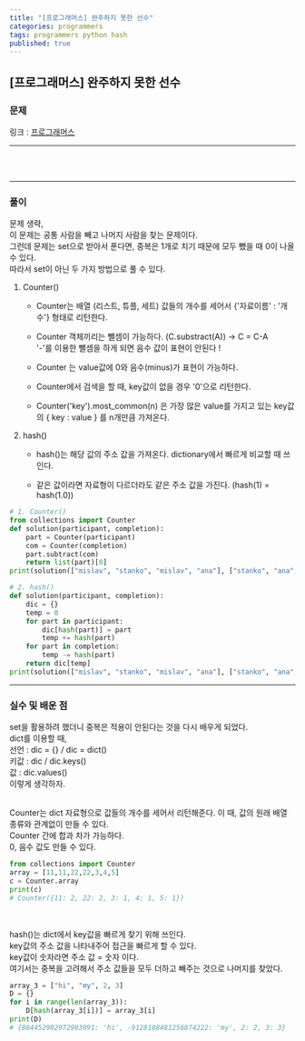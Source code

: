 ```yaml
---
title: "[프로그래머스] 완주하지 못한 선수"
categories: programmers
tags: programmers python hash
published: true
---
```


## [프로그래머스] 완주하지 못한 선수

### 문제

링크 : [프로그래머스](https://programmers.co.kr/learn/courses/30/lessons/42576)

---

<br/><br/>

---

### 풀이

문제 생략,  
이 문제는 공통 사람을 빼고 나머지 사람을 찾는 문제이다.  
그런데 문제는 set으로 받아서 푼다면, 중복은 1개로 치기 때문에 모두 뺐을 때 0이 나올 수 있다.  
따라서 set이 아닌 두 가지 방법으로 풀 수 있다.

1. Counter()

   - Counter는 배열 (리스트, 튜플, 세트) 값들의 개수를 세어서 {'자료이름' : '개수'} 형태로 리턴한다.

   - Counter 객체끼리는 뺄셈이 가능하다. (C.substract(A)) -> C = C-A  
     '-'를 이용한 뺄셈을 하게 되면 음수 값이 표현이 안된다 !

   - Counter 는 value값에 0와 음수(minus)가 표현이 가능하다.

   - Counter에서 검색을 할 때, key값이 없을 경우 '0'으로 리턴한다.

   - Counter('key').most_common(n) 은 가장 많은 value를 가지고 있는 key값의 { key : value } 를 n개만큼 가져온다.

2. hash()

   - hash()는 해당 값의 주소 값을 가져온다. dictionary에서 빠르게 비교할 때 쓰인다.

   - 같은 값이라면 자료형이 다르더라도 같은 주소 값을 가진다. (hash(1) = hash(1.0))

```python
# 1. Counter()
from collections import Counter
def solution(participant, completion):
    part = Counter(participant)
    com = Counter(completion)
    part.subtract(com)
    return list(part)[0]
print(solution(["mislav", "stanko", "mislav", "ana"], ["stanko", "ana", "mislav"]))
```

```python
# 2. hash()
def solution(participant, completion):
    dic = {}
    temp = 0
    for part in participant:
        dic[hash(part)] = part
        temp += hash(part)
    for part in completion:
        temp -= hash(part)
    return dic[temp]
print(solution(["mislav", "stanko", "mislav", "ana"], ["stanko", "ana", "mislav"]))
```

---

### 실수 및 배운 점

set을 활용하려 했더니 중복은 적용이 안된다는 것을 다시 배우게 되었다.  
dict를 이용할 때,  
선언 : dic = {} / dic = dict()  
키값 : dic / dic.keys()  
값 : dic.values()  
이렇게 생각하자.  
<br>

Counter는 dict 자료형으로 값들의 개수를 세어서 리턴해준다.
이 때, 값의 원래 배열 종류와 관계없이 만들 수 있다.  
Counter 간에 합과 차가 가능하다.  
0, 음수 값도 만들 수 있다.

```python
from collections import Counter
array = [11,11,22,22,3,4,5]
c = Counter.array
print(c)
# Counter({11: 2, 22: 2, 3: 1, 4: 1, 5: 1})
```

<br>

hash()는 dict에서 key값을 빠르게 찾기 위해 쓰인다.  
key값의 주소 값을 나타내주어 접근을 빠르게 할 수 있다.  
key값이 숫자라면 주소 값 = 숫자 이다.  
여기서는 중복을 고려해서 주소 값들을 모두 더하고 빼주는 것으로 나머지를 찾았다.

```python
array_3 = ["hi", "my", 2, 3]
D = {}
for i in range(len(array_3)):
    D[hash(array_3[i])] = array_3[i]
print(D)
# {864452902972903991: 'hi', -9128108481256874222: 'my', 2: 2, 3: 3}
```
